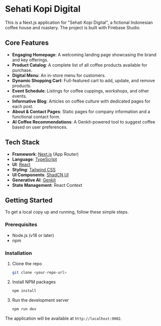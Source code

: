 # Sehati Kopi Digital

This is a Next.js application for "Sehati Kopi Digital", a fictional Indonesian coffee house and roastery. The project is built with Firebase Studio.

## Core Features

- **Engaging Homepage**: A welcoming landing page showcasing the brand and key offerings.
- **Product Catalog**: A complete list of all coffee products available for purchase.
- **Digital Menu**: An in-store menu for customers.
- **Dynamic Shopping Cart**: Full-featured cart to add, update, and remove products.
- **Event Schedule**: Listings for coffee cuppings, workshops, and other events.
- **Informative Blog**: Articles on coffee culture with dedicated pages for each post.
- **About & Contact Pages**: Static pages for company information and a functional contact form.
- **AI Coffee Recommendations**: A Genkit-powered tool to suggest coffee based on user preferences.

## Tech Stack

- **Framework**: [Next.js](https://nextjs.org/) (App Router)
- **Language**: [TypeScript](https://www.typescriptlang.org/)
- **UI**: [React](https://reactjs.org/)
- **Styling**: [Tailwind CSS](https://tailwindcss.com/)
- **UI Components**: [ShadCN UI](https://ui.shadcn.com/)
- **Generative AI**: [Genkit](https://firebase.google.com/docs/genkit)
- **State Management**: React Context

## Getting Started

To get a local copy up and running, follow these simple steps.

### Prerequisites

- Node.js (v18 or later)
- npm

### Installation

1. Clone the repo
   ```sh
   git clone <your-repo-url>
   ```
2. Install NPM packages
   ```sh
   npm install
   ```
3. Run the development server
   ```sh
   npm run dev
   ```

The application will be available at `http://localhost:9002`.
